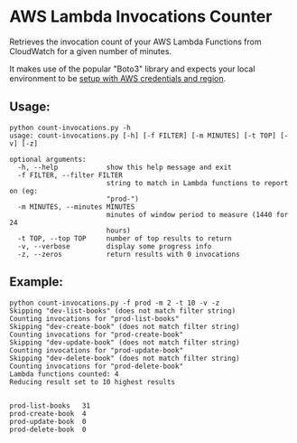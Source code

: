 # AWS Lambda Invocations Counter
Retrieves the invocation count of your AWS Lambda Functions from CloudWatch for a given number of minutes.

It makes use of the popular "Boto3" library and expects your local environment to be [setup with AWS credentials and region](https://docs.aws.amazon.com/cli/latest/userguide/cli-chap-getting-started.html).

## Usage:

	python count-invocations.py -h
	usage: count-invocations.py [-h] [-f FILTER] [-m MINUTES] [-t TOP] [-v] [-z]

	optional arguments:
	  -h, --help            show this help message and exit
	  -f FILTER, --filter FILTER
	                        string to match in Lambda functions to report on (eg:
	                        "prod-")
	  -m MINUTES, --minutes MINUTES
	                        minutes of window period to measure (1440 for 24
	                        hours)
	  -t TOP, --top TOP     number of top results to return
	  -v, --verbose         display some progress info
	  -z, --zeros           return results with 0 invocations

## Example:

	python count-invocations.py -f prod -m 2 -t 10 -v -z
	Skipping "dev-list-books" (does not match filter string)
	Counting invocations for "prod-list-books"
	Skipping "dev-create-book" (does not match filter string)
	Counting invocations for "prod-create-book"
	Skipping "dev-update-book" (does not match filter string)
	Counting invocations for "prod-update-book"
	Skipping "dev-delete-book" (does not match filter string)
	Counting invocations for "prod-delete-book"
	Lambda functions counted: 4
	Reducing result set to 10 highest results


	prod-list-books   31
	prod-create-book  4
	prod-update-book  0
	prod-delete-book  0
